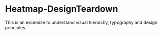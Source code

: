 # Heatmap-DesignTeardown
This is an excersise to understand visual hierarchy, typography and design principles.
